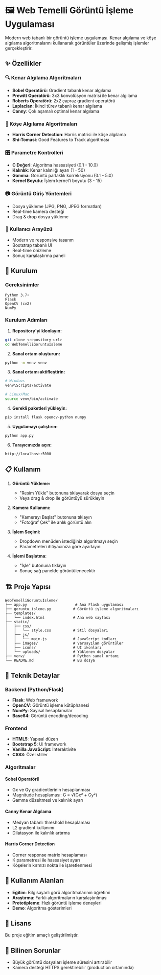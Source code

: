 # 🖼️ Web Temelli Görüntü İşleme Uygulaması

Modern web tabanlı bir görüntü işleme uygulaması. Kenar algılama ve köşe algılama algoritmalarını kullanarak görüntüler üzerinde gelişmiş işlemler gerçekleştirir.

## ✨ Özellikler

### 🔍 Kenar Algılama Algoritmaları
- **Sobel Operatörü**: Gradient tabanlı kenar algılama
- **Prewitt Operatörü**: 3x3 konvolüsyon matrisi ile kenar algılama
- **Roberts Operatörü**: 2x2 çapraz gradient operatörü
- **Laplacian**: İkinci türev tabanlı kenar algılama
- **Canny**: Çok aşamalı optimal kenar algılama

### 📐 Köşe Algılama Algoritmaları
- **Harris Corner Detection**: Harris matrisi ile köşe algılama
- **Shi-Tomasi**: Good Features to Track algoritması

### 🎛️ Parametre Kontrolleri
- **C Değeri**: Algoritma hassasiyeti (0.1 - 10.0)
- **Kalınlık**: Kenar kalınlığı ayarı (1 - 50)
- **Gamma**: Görüntü parlaklık korreksiyonu (0.1 - 5.0)
- **Kernel Boyutu**: İşlem kernel'i boyutu (3 - 15)

### 📷 Görüntü Giriş Yöntemleri
- Dosya yükleme (JPG, PNG, JPEG formatları)
- Real-time kamera desteği
- Drag & drop dosya yükleme

### 🎨 Kullanıcı Arayüzü
- Modern ve responsive tasarım
- Bootstrap tabanlı UI
- Real-time önizleme
- Sonuç karşılaştırma paneli

## 🚀 Kurulum

### Gereksinimler
```
Python 3.7+
Flask
OpenCV (cv2)
NumPy
```

### Kurulum Adımları

1. **Repository'yi klonlayın:**
```bash
git clone <repository-url>
cd WebTemelliGoruntuIsleme
```

2. **Sanal ortam oluşturun:**
```bash
python -m venv venv
```

3. **Sanal ortamı aktifleştirin:**
```bash
# Windows
venv\Scripts\activate

# Linux/Mac
source venv/bin/activate
```

4. **Gerekli paketleri yükleyin:**
```bash
pip install flask opencv-python numpy
```

5. **Uygulamayı çalıştırın:**
```bash
python app.py
```

6. **Tarayıcınızda açın:**
```
http://localhost:5000
```

## 📋 Kullanım

1. **Görüntü Yükleme:**
   - "Resim Yükle" butonuna tıklayarak dosya seçin
   - Veya drag & drop ile görüntüyü sürükleyin

2. **Kamera Kullanımı:**
   - "Kamerayı Başlat" butonuna tıklayın
   - "Fotoğraf Çek" ile anlık görüntü alın

3. **İşlem Seçimi:**
   - Dropdown menüden istediğiniz algoritmayı seçin
   - Parametreleri ihtiyacınıza göre ayarlayın

4. **İşlemi Başlatma:**
   - "İşle" butonuna tıklayın
   - Sonuç sağ panelde görüntülenecektir

## 🏗️ Proje Yapısı

```
WebTemelliGoruntuIsleme/
├── app.py                      # Ana Flask uygulaması
├── goruntu_isleme.py          # Görüntü işleme algoritmaları
├── templates/
│   └── index.html             # Ana web sayfası
├── static/
│   ├── css/
│   │   └── style.css          # Stil dosyaları
│   ├── js/
│   │   └── main.js            # JavaScript kodları
│   ├── images/                # Varsayılan görüntüler
│   ├── icons/                 # UI ikonları
│   └── uploads/               # Yüklenen dosyalar
├── venv/                      # Python sanal ortamı
└── README.md                  # Bu dosya
```

## 🔧 Teknik Detaylar

### Backend (Python/Flask)
- **Flask**: Web framework
- **OpenCV**: Görüntü işleme kütüphanesi
- **NumPy**: Sayısal hesaplamalar
- **Base64**: Görüntü encoding/decoding

### Frontend
- **HTML5**: Yapısal düzen
- **Bootstrap 5**: UI framework
- **Vanilla JavaScript**: İnteraktivite
- **CSS3**: Özel stiller

### Algoritmalar

#### Sobel Operatörü
- Gx ve Gy gradientlerinin hesaplanması
- Magnitude hesaplaması: G = √(Gx² + Gy²)
- Gamma düzeltmesi ve kalınlık ayarı

#### Canny Kenar Algılama
- Medyan tabanlı threshold hesaplaması
- L2 gradient kullanımı
- Dilatasyon ile kalınlık artırma

#### Harris Corner Detection
- Corner response matrix hesaplaması
- K parametresi ile hassasiyet ayarı
- Köşelerin kırmızı nokta ile işaretlenmesi

## 🎯 Kullanım Alanları

- **Eğitim**: Bilgisayarlı görü algoritmalarının öğretimi
- **Araştırma**: Farklı algoritmaların karşılaştırılması
- **Prototipleme**: Hızlı görüntü işleme deneyleri
- **Demo**: Algoritma gösterimleri


## 📝 Lisans

Bu proje eğitim amaçlı geliştirilmiştir.

## 🐛 Bilinen Sorunlar

- Büyük görüntü dosyaları işleme süresini artırabilir
- Kamera desteği HTTPS gerektirebilir (production ortamında)
